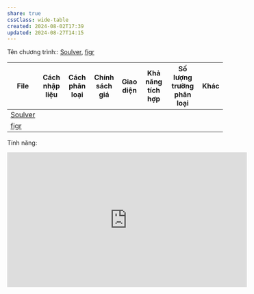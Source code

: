 ```yaml
---
share: true
cssClass: wide-table
created: 2024-08-02T17:39
updated: 2024-08-27T14:15
---
```

Tên chương trình:: [Soulver](../5%20T%C3%AAn%20ch%C6%B0%C6%A1ng%20tr%C3%ACnh/Soulver.md), [figr](../5%20T%C3%AAn%20ch%C6%B0%C6%A1ng%20tr%C3%ACnh/figr.md)

| File                                                                              | Cách nhập liệu | Cách phân loại | Chính sách giá | Giao diện | Khả năng tích hợp | Số lượng trường phân loại | Khác      |
| --------------------------------------------------------------------------------- | -------------- | -------------- | -------------- | --------- | ----------------- | ------------------------- | --------- |
| [Soulver](../5%20T%C3%AAn%20ch%C6%B0%C6%A1ng%20tr%C3%ACnh/Soulver.md) | <ul></ul>      | <ul></ul>      | <ul></ul>      | <ul></ul> | <ul></ul>         | <ul></ul>                 | <ul></ul> |
| [figr](../5%20T%C3%AAn%20ch%C6%B0%C6%A1ng%20tr%C3%ACnh/figr.md)       | <ul></ul>      | <ul></ul>      | <ul></ul>      | <ul></ul> | <ul></ul>         | <ul></ul>                 | <ul></ul> |


Tính năng:


<iframe width="560" height="315" src="https://www.youtube.com/embed/watch?v=bJ3i4K3hefI" title="YouTube video player" frameborder="0" allow="accelerometer; autoplay; clipboard-write; encrypted-media; gyroscope; picture-in-picture; web-share" referrerpolicy="strict-origin-when-cross-origin" allowfullscreen></iframe>